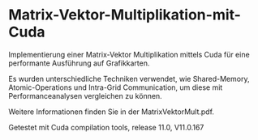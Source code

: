 # Matrix-Vektor-Multiplikation-mit-Cuda

Implementierung einer Matrix-Vektor Multiplikation mittels Cuda für eine performante Ausführung auf Grafikkarten.

Es wurden unterschiedliche Techniken verwendet, wie Shared-Memory, Atomic-Operations und Intra-Grid Communication, um diese mit Performanceanalysen vergleichen zu können.



Weitere Informationen finden Sie in der MatrixVektorMult.pdf.



Getestet mit Cuda compilation tools, release 11.0, V11.0.167


